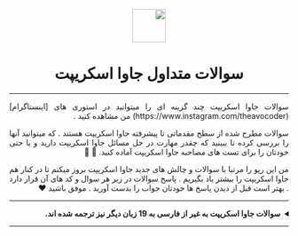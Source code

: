 <div dir="rtl" align="justify">

  <div align="center">
    <img height="60" src="https://img.icons8.com/color/344/javascript.png"> 
    <h1>سوالات متداول جاوا اسکریپت</h1>
  </div>

---

<span>
  سوالات جاوا اسکریپت چند گزینه ای را میتوانید در استوری های [اینستاگرام] (https://www.instagram.com/theavocoder) من مشاهده کنید .

  سوالات مطرح شده از سطح مقدماتی تا پیشرفته جاوا اسکریپت هستند . که میتوانید آنها را بررسی کرده تا ببینید که چقدر مهارت در حل مسائل جاوا اسکریپت دارید و یا حتی خودتان را برای تست های مصاحبه جاوا اسکریپت آماده کنید. :muscle: :rocket: 

  من این رپو را مرتبا با سوالات و چالش های جدید جاوا اسکریپت بروز میکنم تا در کنار هم جاوا اسکریپت را بیشتر یاد بگیریم . پاسخ سوالات در زیر هر سوال و کد های آن قرار دارد . بهتر است قبل از دیدن پاسخ ها خودتان جواب را بدست آورید . موفق باشید :heart:
</span>

---

<details><summary><b> سوالات جاوا اسکریپت به غیر از فارسی به  19 زبان دیگر نیز ترجمه شده اند.</b></summary>
<p>

* [English](../en-EN/README.md)
* [العربية](../ar-AR/README_AR.md)
* [اللغة العامية - Egyptian Arabic](../ar-EG/README_ar-EG.md)
* [فارسی](../fa-IR/README.md)
* [Bosanski](../bs-BS/README-bs_BS.md)  
* [Deutsch](../de-DE/README.md)  
* [Español](../es-ES/README-ES.md)
* [Français](../fr-FR/README_fr-FR.md)
* [日本語](../ja-JA/README-ja_JA.md)  
* [한국어](../ko-KR/README-ko_KR.md)
* [Nederlands](./nl-NL/README.md)
* [Português Brasil](../pt-BR/README_pt_BR.md)  
* [Русский](../ru-RU/README.md)
* [Українська мова](../ua-UA/README-ua_UA.md)  
* [Tiếng Việt](../vi-VI/README-vi.md)
* [简体中文](../zh-CN/README-zh_CN.md)
* [繁體中文](../zh-TW/README-zh_TW.md)
* [Türkçe](../tr-TR/README-tr_TR.md)
* [ไทย](../th-TH/README-th_TH.md)
* [Indonesia](../id-ID/README.md)

</p>
</details>

---


</div>
<!-- end div base -->
